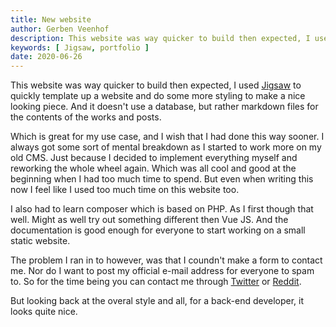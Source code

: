 ```yaml
---
title: New website
author: Gerben Veenhof
description: This website was way quicker to build then expected, I used Jigsaw to quickly template up a website and do some more styling to make a nice looking piece.
keywords: [ Jigsaw, portfolio ]
date: 2020-06-26
---
```

This website was way quicker to build then expected, I used [Jigsaw](https://jigsaw.tighten.co/) to quickly template up a website and do some more styling to make a nice looking piece. And it doesn't use a database, but rather markdown files for the contents of the works and posts.

Which is great for my use case, and I wish that I had done this way sooner. I always got some sort of mental breakdown as I started to work more on my old CMS. Just because I decided to implement everything myself and reworking the whole wheel again. Which was all cool and good at the beginning when I had too much time to spend. But even when writing this now I feel like I used too much time on this website too.

I also had to learn composer which is based on PHP. As I first though that well. Might as well try out something different then Vue JS. And the documentation is good enough for everyone to start working on a small static website.

The problem I ran in to however, was that I coundn't make a form to contact me. Nor do I want to post my official e-mail address for everyone to spam to.
So for the time being you can contact me through [Twitter](https://twitter.com/gerbenveenhof) or [Reddit](https://reddit.com/user/nlxdodge).

But looking back at the overal style and all, for a back-end developer, it looks quite nice.
